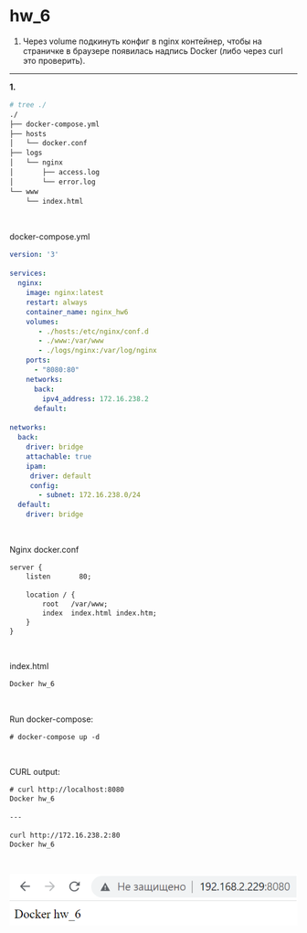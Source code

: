 # hw_6
1. Через volume подкинуть конфиг в nginx контейнер, чтобы на страничке в браузере появилась надпись Docker (либо через curl это проверить). 
---



**1.**
```sh
# tree ./
./
├── docker-compose.yml
├── hosts
│   └── docker.conf
├── logs
│   └── nginx
│       ├── access.log
│       └── error.log
└── www
    └── index.html
```


<br>

docker-compose.yml
```yaml
version: '3'

services:
  nginx:
    image: nginx:latest
    restart: always
    container_name: nginx_hw6
    volumes:
       - ./hosts:/etc/nginx/conf.d
       - ./www:/var/www
       - ./logs/nginx:/var/log/nginx
    ports:
      - "8080:80"
    networks:
      back:
        ipv4_address: 172.16.238.2
      default:

networks:
  back:
    driver: bridge
    attachable: true
    ipam:
     driver: default
     config:
       - subnet: 172.16.238.0/24
  default:
    driver: bridge
```
<br>

Nginx docker.conf
```nginx
server {
    listen       80;

    location / {
        root   /var/www;
        index  index.html index.htm;
    }
}
```
<br>

index.html
```html
Docker hw_6
```
<br>

Run docker-compose:
```
# docker-compose up -d
```
<br>


CURL output:
```
# curl http://localhost:8080
Docker hw_6

---

curl http://172.16.238.2:80
Docker hw_6
```

<br>

![Alt text](https://github.com/krask1307/iba_hw/blob/master/hw_6/screenshots/hw_6.png)
